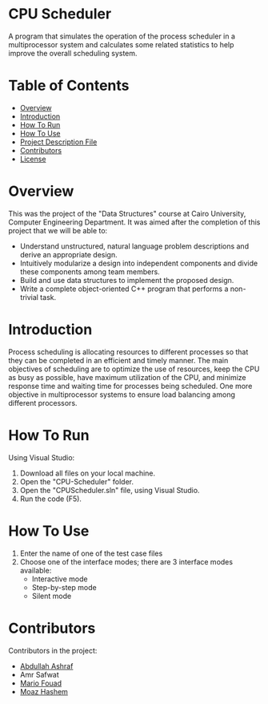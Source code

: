 # CPU Scheduler
A program that simulates the operation of the process scheduler in a multiprocessor system and calculates some related statistics to help improve the overall scheduling system.
# Table of Contents
* [Overview](#Overview)
* [Introduction](#Introduction)
* [How To Run](#How-To-Run)
* [How To Use](#How-To-Use)
* [Project Description File](https://docs.google.com/document/d/1MGKfCWCv1HpQ30vOlOghCRcJZ1W1KU87/edit)
* [Contributors](#Contributors)
* [License](./LICENSE)
# Overview
This was the project of the "Data Structures" course at Cairo University, Computer Engineering Department. It was aimed after the completion of this project that we will be able to:
* Understand unstructured, natural language problem descriptions and derive an appropriate design.
* Intuitively modularize a design into independent components and divide these components among team members.
* Build and use data structures to implement the proposed design.
* Write a complete object-oriented C++ program that performs a non-trivial task.
# Introduction
Process scheduling is allocating resources to different processes so that they can be completed in an efficient and timely manner. The main objectives of scheduling are to optimize the use of resources, keep the CPU as busy as possible, have maximum utilization of the CPU, and minimize response time and waiting time for processes being scheduled. One more objective in multiprocessor systems to ensure load balancing among different processors.
# How To Run
Using Visual Studio:
1. Download all files on your local machine.
2. Open the "CPU-Scheduler" folder.
3. Open the "CPUScheduler.sln" file, using Visual Studio.
4. Run the code (F5).
# How To Use
1. Enter the name of one of the test case files
2. Choose one of the interface modes; there are 3 interface modes available:
    * Interactive mode
    * Step-by-step mode
    * Silent mode
# Contributors
Contributors in the project:
* [Abdullah Ashraf](https://github.com/AbdullahAsh77)
* Amr Safwat
* [Mario Fouad](https://github.com/mariofouad)
* [Moaz Hashem](https://github.com/Pixels57)
